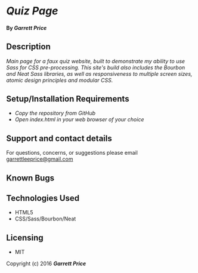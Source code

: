 # _Quiz Page_


#### By _Garrett Price_



## Description

_Main page for a faux quiz website, built to demonstrate my ability to use Sass for CSS pre-processing. This site's build also includes the Bourbon and Neat Sass libraries, as well as responsiveness to multiple screen sizes, atomic design principles and modular CSS._

## Setup/Installation Requirements

* _Copy the repository from GitHub_
* _Open index.html in your web browser of your choice_

## Support and contact details

For questions, concerns, or suggestions please email garrettleeprice@gmail.com


## Known Bugs


## Technologies Used

* HTML5
* CSS/Sass/Bourbon/Neat

## Licensing

* MIT

Copyright (c) 2016 **_Garrett Price_**
